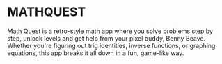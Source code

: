 # MATHQUEST
Math Quest is a retro-style math app where you solve problems step by step, unlock levels and get help from your pixel buddy, Benny Beave. Whether you're figuring out trig identities, inverse functions, or graphing equations, this app breaks it all down in a fun, game-like way. 
